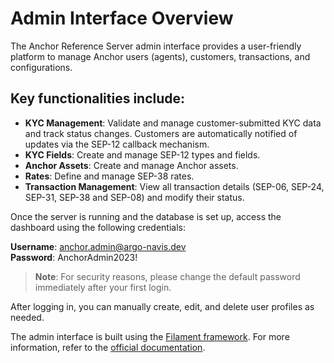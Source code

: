 # Admin Interface Overview

The Anchor Reference Server admin interface provides a user-friendly platform to manage Anchor users (agents), customers, transactions, and configurations.

## Key functionalities include:

- **KYC Management**: Validate and manage customer-submitted KYC data and track status changes. Customers are automatically notified of updates via the SEP-12 callback mechanism.
- **KYC Fields**: Create and manage SEP-12 types and fields.
- **Anchor Assets**: Create and manage Anchor assets.
- **Rates**: Define and manage SEP-38 rates.
- **Transaction Management**: View all transaction details (SEP-06, SEP-24, SEP-31, SEP-38 and SEP-08) and modify their status.

Once the server is running and the database is set up, access the dashboard using the following credentials:

**Username**: anchor.admin@argo-navis.dev  
**Password**: AnchorAdmin2023!

> **Note**: For security reasons, please change the default password immediately after your first login.

After logging in, you can manually create, edit, and delete user profiles as needed.

The admin interface is built using the [Filament framework](https://filamentphp.com/). For more information, refer to the [official documentation](https://filamentphp.com/docs).